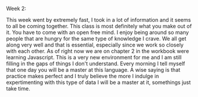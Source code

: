 Week 2: 

  This week went by extremely fast, I took in a lot of information and it seems to all be coming together. This class is most definitely what you make out of it. You have to come with an open free mind. I enjoy being around so many people that are hungry for the same type of knowledge I crave. We all get along very well and that is essential, especially since we work so closely with each other. As of right now we are on chapter 2 in the workbook were learning Javascript. This is a very new environment for me and I am still filling in the gaps of things I don't understand. Every morning I tell myself that one day you will be a master at this language. A wise saying is that practice makes perfect and I truly believe the more I indulge in expertimenting with this type of data I will be a master at it, somethings just take time. 